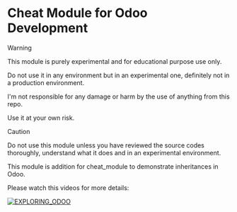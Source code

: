 # Cheat Module for Odoo Development
> [!WARNING]
> This module is purely experimental and for educational purpose use only.
>
> Do not use it in any environment but in an experimental one, definitely not in a production environment.
>
> I'm not responsible for any damage or harm by the use of anything from this repo.
>
> Use it at your own risk.

> [!CAUTION]
> Do not use this module unless you have reviewed the source codes thoroughly, understand what it does and in an experimental environment.

This module is addition for cheat_module to demonstrate inheritances in Odoo.

Please watch this videos for more details:

[![EXPLORING_ODOO](https://img.youtube.com/vi/q7NADJYorOw/0.jpg)](https://youtu.be/q7NADJYorOw)
